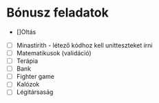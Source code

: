 # Bónusz feladatok

* []Oltás
* [ ] Minastirith - létező kódhoz kell unitteszteket írni
* [ ] Matematikusok (validáció)
* [ ] Terápia
* [ ] Bank
* [ ] Fighter game
* [ ] Kalózok
* [ ] Légitársaság